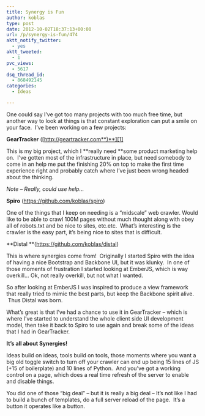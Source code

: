 ```yaml
---
title: Synergy is Fun
author: koblas
type: post
date: 2012-10-02T18:37:13+00:00
url: /p/synergy-is-fun/474
aktt_notify_twitter:
  - yes
aktt_tweeted:
  - 1
pvc_views:
  - 5617
dsq_thread_id:
  - 868492145
categories:
  - Ideas

---
```

One could say I&#8217;ve got too many projects with too much free time, but another way to look at things is that constant exploration can put a smile on your face.  I&#8217;ve been working on a few projects:

**GearTracker** ([http://geartracker.com**)**][1]

This is my big project, which I **really need **some product marketing help on.  I&#8217;ve gotten most of the infrastructure in place, but need somebody to come in an help me put the finishing 20% on top to make the first time experience right and probably catch where I&#8217;ve just been wrong headed about the thinking.

_Note &#8211; Really, could use help&#8230;_

**Spiro** (<https://github.com/koblas/spiro>)

One of the things that I keep on needing is a &#8220;midscale&#8221; web crawler. Would like to be able to crawl 100M pages without much thought along with obey all of robots.txt and be nice to sites, etc.etc.  What&#8217;s interesting is the crawler is the easy part, it&#8217;s being nice to sites that is difficult.

**Distal **(<https://github.com/koblas/distal>)

This is where synergies come from!  Originally I started Spiro with the idea of having a nice Bootstrap and Backbone UI, but it was klunky.  In one of those moments of frustration I started looking at EmberJS, which is way overkill&#8230; Ok, not really overkill, but not what I wanted.

So after looking at EmberJS I was inspired to produce a view framework that really tried to mimic the best parts, but keep the Backbone spirit alive.  Thus Distal was born.

What&#8217;s great is that I&#8217;ve had a chance to use it in GearTracker &#8211; which is where I&#8217;ve started to understand the whole client side UI development model, then take it back to Spiro to use again and break some of the ideas that I had in GearTracker.

**It&#8217;s all about Synergies!**

Ideas build on ideas, tools build on tools, those moments where you want a big old toggle switch to turn off your crawler can end up being 15 lines of JS (+15 of boilerplate) and 10 lines of Python.  And you&#8217;ve got a working control on a page, which does a real time refresh of the server to enable and disable things.

You did one of those &#8220;big deal&#8221; &#8211; but it is really a big deal &#8211; It&#8217;s not like I had to build a bunch of templates, do a full server reload of the page.  It&#8217;s a button it operates like a button.

 [1]: http://geartracker.com
